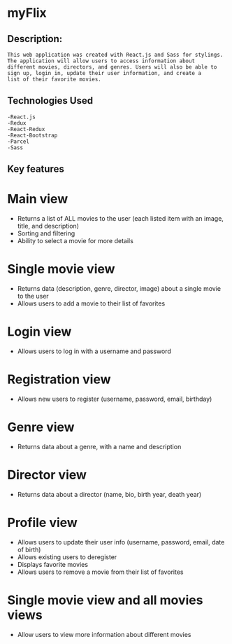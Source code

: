 # myFlix

## Description:

    This web application was created with React.js and Sass for stylings. The application will allow users to access information about 
    different movies, directors, and genres. Users will also be able to sign up, login in, update their user information, and create a 
    list of their favorite movies.

## Technologies Used

    -React.js
    -Redux
    -React-Redux
    -React-Bootstrap
    -Parcel
    -Sass

## Key features

# Main view
* Returns a list of ALL movies to the user (each listed item with an image, title, and
description)
* Sorting and filtering
* Ability to select a movie for more details

# Single movie view
* Returns data (description, genre, director, image) about a single movie to the user
* Allows users to add a movie to their list of favorites

# Login view
* Allows users to log in with a username and password

# Registration view
* Allows new users to register (username, password, email, birthday)

# Genre view
* Returns data about a genre, with a name and description

# Director view
* Returns data about a director (name, bio, birth year, death year)

# Profile view
* Allows users to update their user info (username, password, email, date of birth)
* Allows existing users to deregister
* Displays favorite movies
* Allows users to remove a movie from their list of favorites

# Single movie view and all movies views
* Allow users to view more information about different movies
